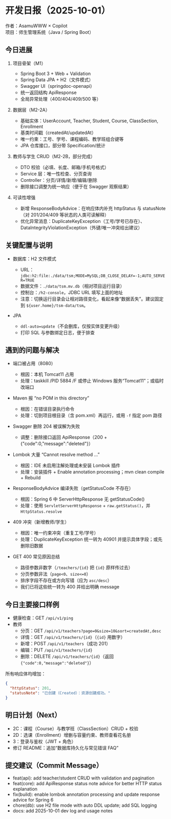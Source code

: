 # 开发日报（2025-10-01）

作者：AsamuWWW × Copilot  
项目：师生管理系统（Java / Spring Boot）

## 今日进展
1. 项目骨架（M1）
   - Spring Boot 3 + Web + Validation
   - Spring Data JPA + H2（文件模式）
   - Swagger UI（springdoc-openapi）
   - 统一返回结构 ApiResponse
   - 全局异常处理（400/404/409/500 等）

2. 数据层（M2-2A）
   - 基础实体：UserAccount, Teacher, Student, Course, ClassSection, Enrollment
   - 基类时间戳（createdAt/updatedAt）
   - 唯一约束：工号、学号、课程编码、教学班组合键等
   - JPA 仓库接口，部分带 Specification/统计

3. 教师与学生 CRUD（M2-2B，部分完成）
   - DTO 校验（必填、长度、邮箱/手机号格式）
   - Service 层：唯一性检查、分页查询
   - Controller：分页/详情/新增/编辑/删除
   - 删除接口调整为统一响应（便于在 Swagger 观察结果）

4. 可读性增强
   - 新增 ResponseBodyAdvice：在响应体内补充 httpStatus 与 statusNote（对 201/204/409 等状态的人类可读解释）
   - 优化异常消息：DuplicateKeyException（工号/学号已存在）、DataIntegrityViolationException（外键/唯一冲突给出建议）

## 关键配置与说明
- 数据库：H2 文件模式
  - URL：`jdbc:h2:file:./data/tsm;MODE=MySQL;DB_CLOSE_DELAY=-1;AUTO_SERVER=TRUE`
  - 数据文件：`./data/tsm.mv.db`（相对项目运行目录）
  - 控制台：`/h2-console`，JDBC URL 填写上面的地址
  - 注意：切换运行目录会让相对路径变化，看起来像“数据丢失”。建议固定到 `${user.home}/tsm-data/tsm`。

- JPA
  - `ddl-auto=update`（不会删库，仅按实体变更升级）
  - 打印 SQL 与参数绑定日志，便于排查

## 遇到的问题与解决
- 端口被占用（8080）
  - 根因：本机 Tomcat11 占用
  - 处理：taskkill /PID 5884 /F 或停止 Windows 服务“Tomcat11”；或临时改端口

- Maven 报 “no POM in this directory”
  - 根因：在错误目录执行命令
  - 处理：切到项目根目录（含 pom.xml）再运行，或用 `-f` 指定 pom 路径

- Swagger 删除 204 被误解为失败
  - 调整：删除接口返回 ApiResponse（200 + {"code":0,"message":"deleted"}）

- Lombok 大量 “Cannot resolve method …”
  - 根因：IDE 未启用注解处理或未安装 Lombok 插件
  - 处理：安装插件 + Enable annotation processing；mvn clean compile + Rebuild

- ResponseBodyAdvice 编译失败（getStatusCode 不存在）
  - 根因：Spring 6 中 ServerHttpResponse 无 getStatusCode()
  - 处理：使用 `ServletServerHttpResponse` + `raw.getStatus()`，并 `HttpStatus.resolve`

- 409 冲突（新增教师/学生）
  - 根因：唯一约束冲突（重复工号/学号）
  - 处理：DuplicateKeyException 统一转为 40901 并提示具体字段；或先删除旧数据

- GET 400 常见原因总结
  - 路径参数非数字（`/teachers/{id}` 把 `{id}` 原样传过去）
  - 分页参数非法（`page<0`、`size<=0`）
  - 排序字段不存在或方向写错（应为 `asc/desc`）
  - 我们已将这些统一转为 400 并给出明确 message

## 今日主要接口样例
- 健康检查：GET `/api/v1/ping`
- 教师
  - 分页：GET `/api/v1/teachers?page=0&size=10&sort=createdAt,desc`
  - 详情：GET `/api/v1/teachers/{id}`（`{id}` 用数字）
  - 新增：POST `/api/v1/teachers`（成功 201）
  - 编辑：PUT `/api/v1/teachers/{id}`
  - 删除：DELETE `/api/v1/teachers/{id}`（返回 `{"code":0,"message":"deleted"}`）

所有响应体均增加：
```json
{
  "httpStatus": 201,
  "statusNote": "已创建（Created）：资源创建成功。"
}
```

## 明日计划（Next）
- 2C：课程（Course）与教学班（ClassSection）CRUD + 校验
- 2D：选课（Enrollment）增删与容量约束、教师查看花名册
- 3：登录与鉴权（JWT + 角色）
- 修订 README：追加“数据库持久化与常见错误 FAQ”

## 提交建议（Commit Message）
- feat(api): add teacher/student CRUD with validation and pagination
- feat(core): add ApiResponse status note advice for better HTTP status explanation
- fix(build): enable lombok annotation processing and update response advice for Spring 6
- chore(db): use H2 file mode with auto DDL update; add SQL logging
- docs: add 2025-10-01 dev log and usage notes

